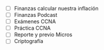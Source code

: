 - [ ] Finanzas calcular nuestra inflación
- [ ] Finanzas Podcast
- [ ] Exámenes CCNA
- [ ] Práctica CCNA
- [ ] Reporte y previo Micros
- [ ] Criptografía 